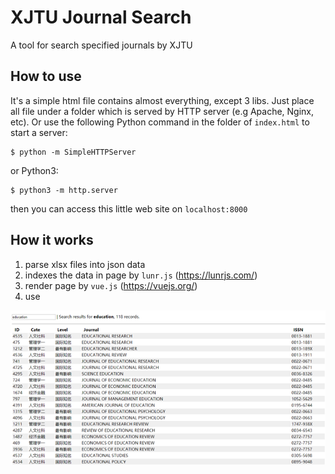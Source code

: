 # XJTU Journal Search

A tool for search specified journals by XJTU

## How to use

It's a simple html file contains almost everything, except 3 libs.
Just place all file under a folder which is served by HTTP server (e.g Apache, Nginx, etc).
Or use the following Python command in the folder of `index.html` to start a server:

    $ python -m SimpleHTTPServer

or Python3:

    $ python3 -m http.server

then you can access this little web site on `localhost:8000`

## How it works

1. parse xlsx files into json data
2. indexes the data in page by `lunr.js` (https://lunrjs.com/)
3. render page by `vue.js` (https://vuejs.org/)
4. use

![image of search ui](https://github.com/focusheart/xjtu-journal-search/blob/master/static/img/cover.png?raw=true)
